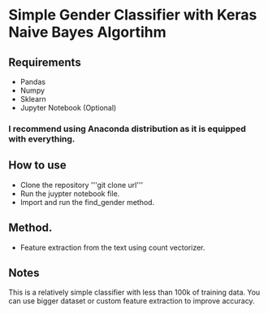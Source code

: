 # Simple Gender Classifier with Keras Naive Bayes Algortihm

## Requirements
- Pandas
- Numpy
- Sklearn
- Jupyter Notebook (Optional)
### I recommend using Anaconda distribution as it is equipped with everything.

## How to use
- Clone the repository
'''git clone url'''
- Run the juypter notebook file.
- Import and run the find_gender method.

## Method.
- Feature extraction from the text using count vectorizer.

## Notes
This is a relatively simple classifier with less than 100k of training data.
You can use bigger dataset or custom feature extraction to improve accuracy.
